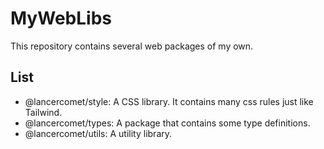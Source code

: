 # MyWebLibs

This repository contains several web packages of my own.

## List

 - @lancercomet/style: A CSS library. It contains many css rules just like Tailwind.
 - @lancercomet/types: A package that contains some type definitions.
 - @lancercomet/utils: A utility library.
